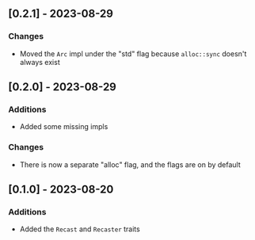 
## [0.2.1] - 2023-08-29
### Changes
- Moved the `Arc` impl under the "std" flag because `alloc::sync` doesn't always exist

## [0.2.0] - 2023-08-29
### Additions
- Added some missing impls

### Changes
- There is now a separate "alloc" flag, and the flags are on by default

## [0.1.0] - 2023-08-20
### Additions
- Added the `Recast` and `Recaster` traits
